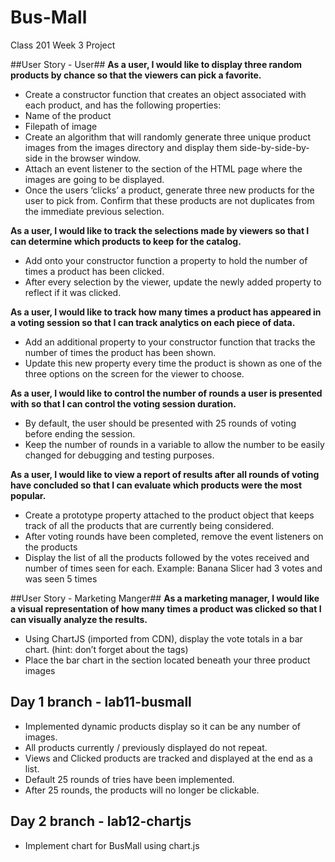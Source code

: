 # Bus-Mall
Class 201 Week 3 Project

##User Story - User##
**As a user, I would like to display three random products by chance so that the viewers can pick a favorite.**
- Create a constructor function that creates an object associated with each product, and has the following properties:
- Name of the product
- Filepath of image
- Create an algorithm that will randomly generate three unique product images from the images directory and display them side-by-side-by-side in the browser window.
- Attach an event listener to the section of the HTML page where the images are going to be displayed.
- Once the users ‘clicks’ a product, generate three new products for the user to pick from. Confirm that these products are not duplicates from the immediate previous selection.

**As a user, I would like to track the selections made by viewers so that I can determine which products to keep for the catalog.**
- Add onto your constructor function a property to hold the number of times a product has been clicked.
- After every selection by the viewer, update the newly added property to reflect if it was clicked.

**As a user, I would like to track how many times a product has appeared in a voting session so that I can track analytics on each piece of data.**
- Add an additional property to your constructor function that tracks the number of times the product has been shown.
- Update this new property every time the product is shown as one of the three options on the screen for the viewer to choose.

**As a user, I would like to control the number of rounds a user is presented with so that I can control the voting session duration.**
- By default, the user should be presented with 25 rounds of voting before ending the session.
- Keep the number of rounds in a variable to allow the number to be easily changed for debugging and testing purposes.

**As a user, I would like to view a report of results after all rounds of voting have concluded so that I can evaluate which products were the most popular.**
- Create a prototype property attached to the product object that keeps track of all the products that are currently being considered.
- After voting rounds have been completed, remove the event listeners on the products
- Display the list of all the products followed by the votes received and number of times seen for each. Example: Banana Slicer had 3 votes and was seen 5 times

##User Story - Marketing Manger##
**As a marketing manager, I would like a visual representation of how many times a product was clicked so that I can visually analyze the results.**
- Using ChartJS (imported from CDN), display the vote totals in a bar chart. (hint: don’t forget about the <canvas> tags)
- Place the bar chart in the section located beneath your three product images

## Day 1 branch - lab11-busmall
- Implemented dynamic products display so it can be any number of images.
- All products currently / previously displayed do not repeat.
- Views and Clicked products are tracked and displayed at the end as a list.
- Default 25 rounds of tries have been implemented.
- After 25 rounds, the products will no longer be clickable.

## Day 2 branch - lab12-chartjs
- Implement chart for BusMall using chart.js


